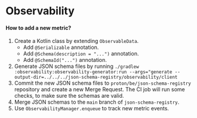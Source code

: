 # Observability

#### How to add a new metric?

1. Create a Kotlin class by extending `ObservableData`.
    - Add `@Serializable` annotation.
    - Add `@Schema(description = "...")` annotation.
    - Add `@SchemaId("...")` annotation.
2. Generate JSON schema files by
   running `./gradlew :observability:observability-generator:run --args="generate --output-dir=../../../json-schema-registry/observability/client`
3. Commit the new JSON schema files to `proton/be/json-schema-registry` repository
   and create a new Merge Request.
   The CI job will run some checks, to make sure the schemas are valid.
5. Merge JSON schemas to the `main` branch of `json-schema-registry`.
6. Use `ObservabilityManager.enqueue` to track new metric events.
